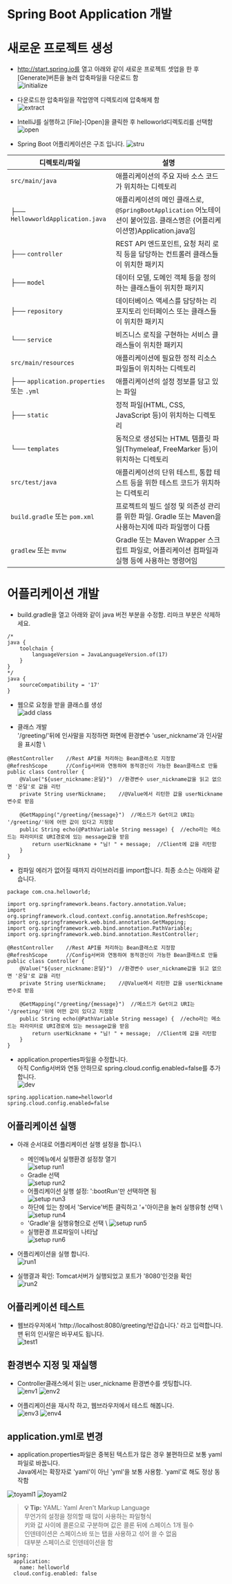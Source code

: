 # Spring Boot Application 개발

# 새로운 프로젝트 생성
- http://start.spring.io를 열고 아래와 같이 새로운 프로젝트 셋업을 한 후\
[Generate]버튼을 눌러 압축파일을 다운로드 함 \
![initialize](./images/create_project.png)

- 다운로드한 압축파일을 작업영역 디렉토리에 압축해제 함 \
![extract](./images/create_project2.png)

- IntelliJ를 실행하고 [File]-[Open]을 클릭한 후 helloworld디렉토리를 선택함\
![open](./images/create_project3.png)

- Spring Boot 어플리케이션은 구조 입니다. 
![stru](./images/springboot_structure.png)

| 디렉토리/파일                          | 설명                                                                                                  |
|---------------------------------------|-------------------------------------------------------------------------------------------------------|
| `src/main/java`                       | 애플리케이션의 주요 자바 소스 코드가 위치하는 디렉토리                                                                |
| ├── `HellowworldApplication.java`                | 애플리케이션의 메인 클래스로, `@SpringBootApplication` 어노테이션이 붙어있음. 클래스명은 {어플리케이션명}Application.java임                                              |
| ├── `controller`                      | REST API 엔드포인트, 요청 처리 로직 등을 담당하는 컨트롤러 클래스들이 위치한 패키지                                                 |
| ├── `model`                           | 데이터 모델, 도메인 객체 등을 정의하는 클래스들이 위치한 패키지                                                                  |
| ├── `repository`                      | 데이터베이스 액세스를 담당하는 리포지토리 인터페이스 또는 클래스들이 위치한 패키지                                                      |
| └── `service`                         | 비즈니스 로직을 구현하는 서비스 클래스들이 위치한 패키지                                                                       |
| `src/main/resources`                  | 애플리케이션에 필요한 정적 리소스 파일들이 위치하는 디렉토리                                                               |
| ├── `application.properties` 또는 `.yml` | 애플리케이션의 설정 정보를 담고 있는 파일                                                                           |
| ├── `static`                          | 정적 파일(HTML, CSS, JavaScript 등)이 위치하는 디렉토리                                                         |
| └── `templates`                       | 동적으로 생성되는 HTML 템플릿 파일(Thymeleaf, FreeMarker 등)이 위치하는 디렉토리                                         |
| `src/test/java`                       | 애플리케이션의 단위 테스트, 통합 테스트 등을 위한 테스트 코드가 위치하는 디렉토리                                                 |
| `build.gradle` 또는 `pom.xml`           | 프로젝트의 빌드 설정 및 의존성 관리를 위한 파일. Gradle 또는 Maven을 사용하는지에 따라 파일명이 다름                                 |
| `gradlew` 또는 `mvnw`                  | Gradle 또는 Maven Wrapper 스크립트 파일로, 어플리케이션 컴파일과 실행 등에 사용하는 명령어임                               |



# 어플리케이션 개발
- build.gradle을 열고 아래와 같이 java 버전 부분을 수정함. 리마크 부분은 삭제하세요.
```
/*
java {
	toolchain {
		languageVersion = JavaLanguageVersion.of(17)
	}
}
*/
java {
	sourceCompatibility = '17'
}
```

- 웹으로 요청을 받을 클래스를 생성 \
![add class](./images/add_class.png)

- 클래스 개발 \
'/greeting/'뒤에 인사말을 지정하면 화면에 환경변수 'user_nickname'과 인사말을 표시함 \

```
@RestController    //Rest API를 처리하는 Bean클래스로 지정함
@RefreshScope      //Config서버와 연동하여 동적갱신이 가능한 Bean클래스로 만듦
public class Controller {
    @Value("${user_nickname:온달}")  //환경변수 user_nickname값을 읽고 없으면 '온달'로 값을 리턴
    private String userNickname;    //@Value에서 리턴한 값을 userNickname변수로 받음

    @GetMapping("/greeting/{message}")  //메소드가 Get이고 URI는 '/greeting/'뒤에 어떤 값이 있다고 지정함
    public String echo(@PathVariable String message) {  //echo라는 메소드는 파라미터로 URI경로에 있는 message값을 받음
        return userNickname + "님! " + message;  //Client에 값을 리턴함 
    }
}
```

- 컴파일 에러가 없어질 때까지 라이브러리를 import합니다. 최종 소스는 아래와 같습니다. 
```
package com.cna.helloworld;

import org.springframework.beans.factory.annotation.Value;
import org.springframework.cloud.context.config.annotation.RefreshScope;
import org.springframework.web.bind.annotation.GetMapping;
import org.springframework.web.bind.annotation.PathVariable;
import org.springframework.web.bind.annotation.RestController;

@RestController    //Rest API를 처리하는 Bean클래스로 지정함
@RefreshScope      //Config서버와 연동하여 동적갱신이 가능한 Bean클래스로 만듦
public class Controller {
    @Value("${user_nickname:온달}")  //환경변수 user_nickname값을 읽고 없으면 '온달'로 값을 리턴
    private String userNickname;    //@Value에서 리턴한 값을 userNickname변수로 받음

    @GetMapping("/greeting/{message}")  //메소드가 Get이고 URI는 '/greeting/'뒤에 어떤 값이 있다고 지정함
    public String echo(@PathVariable String message) {  //echo라는 메소드는 파라미터로 URI경로에 있는 message값을 받음
        return userNickname + "님! " + message;  //Client에 값을 리턴함 
    }
}
```

- application.properties파일을 수정합니다. \
아직 Config서버와 연동 안하므로 spring.cloud.config.enabled=false를 추가합니다. \
![dev](./images/dev1.png)
```
spring.application.name=helloworld
spring.cloud.config.enabled=false
```


## 어플리케이션 실행 
- 아래 순서대로 어플리케이션 실행 설정을 합니다.\
    - 메인메뉴에서 실행환경 설정창 열기 \
    ![setup run1](./images/setup_run1.png)
    - Gradle 선택 \
    ![setup run2](./images/setup_run2.png)
    - 어플리케이션 실행 설정: ':bootRun'만 선택하면 됨 \
    ![setup run3](./images/setup_run3.png)
    - 하단에 있는 창에서 'Service'버튼 클릭하고 '+'아이콘을 눌러 실행유형 선택 \ 
    ![setup run4](./images/setup_run4.png)
    - 'Gradle'을 실행유형으로 선택 \ 
    ![setup run5](./images/setup_run5.png)
    - 실행환경 프로파일이 나타남  \
    ![setup run6](./images/setup_run6.png)

- 어플리케이션을 실행 합니다. \
![run1](./images/run1.png)

- 실행결과 확인: Tomcat서버가 실행되었고 포트가 '8080'인것을 확인 \
![run2](./images/run2.png)

## 어플리케이션 테스트 
- 웹브라우저에서 'http://localhost:8080/greeting/반갑습니다.' 라고 입력합니다. \
맨 뒤의 인사말은 바꾸셔도 됩니다. \
![test1](./images/test1.png)

## 환경변수 지정 및 재실행 
- Controller클래스에서 읽는 user_nickname 환경변수를 셋팅합니다. \
![env1](./images/env1.png)
![env2](./images/env2.png)

- 어플리케이션을 재시작 하고, 웹브라우저에서 테스트 해봅니다. \
![env3](./images/env3.png)
![env4](./images/env4.png)

## application.yml로 변경 
- application.properties파일은 중복된 텍스트가 많은 경우 불편하므로 보통 yaml파일로 바꿉니다. \
Java에서는 확장자로 'yaml'이 아닌 'yml'을 보통 사용함. 'yaml'로 해도 정상 동작함 

![toyaml1](./images/toyaml1.png)
![toyaml2](./images/toyaml2.png)

> **💡 Tip:** 
> YAML: Yaml Aren't Markup Language \
> 무언가의 설정을 정의할 때 많이 사용하는 파일형식 \
> 키와 값 사이에 콜론으로 구분하며 값은 콜론 뒤에 스페이스 1개 필수 \
> 인덴테이션은 스페이스바 또는 탭을 사용하고 섞어 쓸 수 없음 \
> 대부분 스페이스로 인덴테이션을 함 

```
spring:
  application:
    name: helloworld
  cloud.config.enabled: false
```


